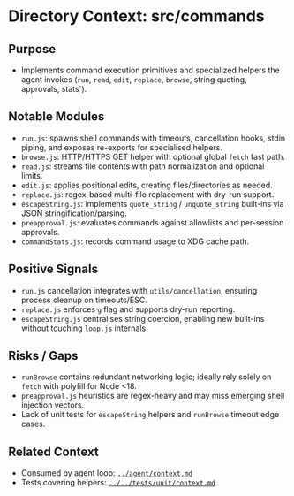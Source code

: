 # Directory Context: src/commands

## Purpose
- Implements command execution primitives and specialized helpers the agent invokes (`run`, `read`, `edit`, `replace`, `browse`, string quoting, approvals, stats`).

## Notable Modules
- `run.js`: spawns shell commands with timeouts, cancellation hooks, stdin piping, and exposes re-exports for specialised helpers.
- `browse.js`: HTTP/HTTPS GET helper with optional global `fetch` fast path.
- `read.js`: streams file contents with path normalization and optional limits.
- `edit.js`: applies positional edits, creating files/directories as needed.
- `replace.js`: regex-based multi-file replacement with dry-run support.
- `escapeString.js`: implements `quote_string` / `unquote_string` built-ins via JSON stringification/parsing.
- `preapproval.js`: evaluates commands against allowlists and per-session approvals.
- `commandStats.js`: records command usage to XDG cache path.

## Positive Signals
- `run.js` cancellation integrates with `utils/cancellation`, ensuring process cleanup on timeouts/ESC.
- `replace.js` enforces `g` flag and supports dry-run reporting.
- `escapeString.js` centralises string coercion, enabling new built-ins without touching `loop.js` internals.

## Risks / Gaps
- `runBrowse` contains redundant networking logic; ideally rely solely on `fetch` with polyfill for Node <18.
- `preapproval.js` heuristics are regex-heavy and may miss emerging shell injection vectors.
- Lack of unit tests for `escapeString` helpers and `runBrowse` timeout edge cases.

## Related Context
- Consumed by agent loop: [`../agent/context.md`](../agent/context.md)
- Tests covering helpers: [`../../tests/unit/context.md`](../../tests/unit/context.md)
